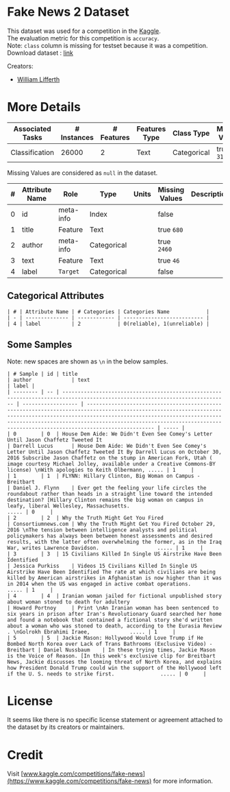 # Fake News 2 Dataset
This dataset was used for a competition in the [Kaggle](https://www.kaggle.com).  
The evaluation metric for this competition is `accuracy`.  
Note: `class` column is missing for testset because it was a competition.  
Download dataset : [link](https://drive.google.com/drive/folders/1s380ic2UaO4RdqPbMOQFHNr32ZV8JL1X)

Creators:
  - [William Lifferth](https://www.linkedin.com/in/wlifferth)

# More Details
| Associated Tasks | # Instances | # Features | Features Type | Class Type  | Missing Values |
| ---------------- | ----------- | ---------- | ------------- | ----------- | -------------- |
| Classification   | 26000       | 2          | Text          | Categorical | true `3186`    |

Missing Values are considered as `null` in the dataset.

| # | Attribute Name | Role      | Type        | Units | Missing Values | Description |
| - | -------------- | --------- | ----------- | ----- | -------------- | ----------- |
| 0 | id             | meta-info | Index       |       | false          |             |
| 1 | title          | Feature   | Text        |       | true `680`     |             |
| 2 | author         | meta-info | Categorical |       | true `2460`    |             |
| 3 | text           | Feature   | Text        |       | true `46`      |             |
| 4 | label          | `Target`  | Categorical |       | false          |             |

## Categorical Attributes
```
| # | Attribute Name | # Categories | Categories Name            |
| - | -------------- | ------------ | -------------------------- |
| 4 | label          | 2            | 0(reliable), 1(unreliable) |
```

## Some Samples
Note: new spaces are shown as `\n` in the below samples.
```
| # Sample | id | title                                                                                                                        | author             | text                                                                                                                                                                                                                                                                                                           | label |
| -------- | -- | ---------------------------------------------------------------------------------------------------------------------------- | ------------------ | -------------------------------------------------------------------------------------------------------------------------------------------------------------------------------------------------------------------------------------------------------------------------------------------------------------- | ----- |
| 0        | 0  | House Dem Aide: We Didn't Even See Comey's Letter Until Jason Chaffetz Tweeted It                                            | Darrell Lucus      | House Dem Aide: We Didn't Even See Comey's Letter Until Jason Chaffetz Tweeted It By Darrell Lucus on October 30, 2016 Subscribe Jason Chaffetz on the stump in American Fork, Utah ( image courtesy Michael Jolley, available under a Creative Commons-BY license) \nWith apologies to Keith Olbermann, ..... | 1     |
| 1        | 1  | FLYNN: Hillary Clinton, Big Woman on Campus - Breitbart                                                                      | Daniel J. Flynn    | Ever get the feeling your life circles the roundabout rather than heads in a straight line toward the intended destination? [Hillary Clinton remains the big woman on campus in leafy, liberal Wellesley, Massachusetts.                                                                                 ..... | 0     |
| 2        | 2  | Why the Truth Might Get You Fired                                                                                            | Consortiumnews.com | Why the Truth Might Get You Fired October 29, 2016 \nThe tension between intelligence analysts and political policymakers has always been between honest assessments and desired results, with the latter often overwhelming the former, as in the Iraq War, writes Lawrence Davidson.                   ..... | 1     |
| 3        | 3  | 15 Civilians Killed In Single US Airstrike Have Been Identified                                                              | Jessica Purkiss    | Videos 15 Civilians Killed In Single US Airstrike Have Been Identified The rate at which civilians are being killed by American airstrikes in Afghanistan is now higher than it was in 2014 when the US was engaged in active combat operations.                                                         ..... | 1     |
| 4        | 4  | Iranian woman jailed for fictional unpublished story about woman stoned to death for adultery                                | Howard Portnoy     | Print \nAn Iranian woman has been sentenced to six years in prison after Iran's Revolutionary Guard searched her home and found a notebook that contained a fictional story she'd written about a woman who was stoned to death, according to the Eurasia Review . \nGolrokh Ebrahimi Iraee,             ..... | 1     |
| 5        | 5  | Jackie Mason: Hollywood Would Love Trump if He Bombed North Korea over Lack of Trans Bathrooms (Exclusive Video) - Breitbart | Daniel Nussbaum    | In these trying times, Jackie Mason is the Voice of Reason. [In this week's exclusive clip for Breitbart News, Jackie discusses the looming threat of North Korea, and explains how President Donald Trump could win the support of the Hollywood left if the U. S. needs to strike first.               ..... | 0     |
```

# License
It seems like there is no specific license statement or agreement attached to the dataset by its creators or maintainers.

# Credit
Visit [www.kaggle.com/competitions/fake-news](https://www.kaggle.com/competitions/fake-news) for more information.